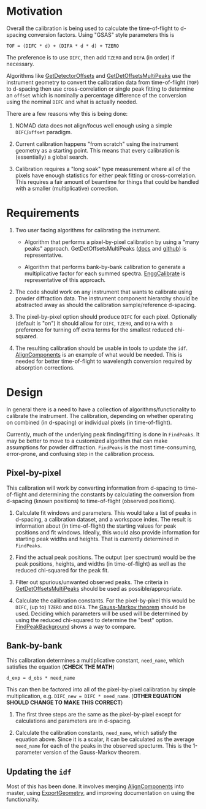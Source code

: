 Motivation
==========

Overall the calibration is being used to calculate the time-of-flight
to d-spacing conversion factors. Using "GSAS" style parameters this is
```
TOF = (DIFC * d) + (DIFA * d * d) + TZERO
```
The preference is to use `DIFC`, then add `TZERO` and `DIFA` (in
order) if necessary.

Algorithms like
[GetDetectorOffsets](https://github.com/mantidproject/mantid/blob/v3.5.1/Code/Mantid/Framework/Algorithms/src/GetDetectorOffsets.cpp)
and
[GetDetOffsetsMultiPeaks](https://github.com/mantidproject/mantid/blob/v3.5.1/Code/Mantid/Framework/Algorithms/src/GetDetOffsetsMultiPeaks.cpp)
use the instrument geometry to convert the calibration data from
time-of-flight (`TOF`) to d-spacing then use cross-correlation or
single peak fitting to determine an `offset` which is nominally a
percentage difference of the conversion using the nominal `DIFC` and
what is actually needed.

There are a few reasons why this is being done:

1. NOMAD data does not align/focus well enough using a simple
   `DIFC`/`offset` paradigm.

1. Current calibration happens "from scratch" using the instrument
   geometry as a starting point. This means that every calibration is
   (essentially) a global search.

1. Calibration requires a "long soak" type measurement where all of
   the pixels have enough statistics for either peak fitting or
   cross-correlation. This requires a fair amount of beamtime for
   things that could be handled with a smaller (multiplicative)
   correction.

Requirements
============

1. Two user facing algorithms for calibrating the instrument.

   * Algorithm that performs a pixel-by-pixel calibration by using a
     "many peaks" approach. GetDetOffsetsMultiPeaks
     ([docs](http://docs.mantidproject.org/v3.5.1/algorithms/GetDetOffsetsMultiPeaks-v1.html)
     and
     [github](https://github.com/mantidproject/mantid/blob/v3.5.1/Code/Mantid/Framework/Algorithms/src/GetDetOffsetsMultiPeaks.cpp))
     is representative.

   * Algorithm that performs bank-by-bank calibration to generate a
     multiplicative factor for each summed
     spectra. [EnggCalibrate](https://github.com/mantidproject/mantid/blob/v3.5.1/Code/Mantid/Framework/PythonInterface/plugins/algorithms/EnggCalibrate.py)
     is representative of this approach.

1. The code should work on any instrument that wants to calibrate
   using powder diffraction data. The instrument component hierarchy
   should be abstracted away as should the calibration
   sample/reference d-spacing.

1. The pixel-by-pixel option should produce `DIFC` for each
   pixel. Optionally (default is "on") it should allow for `DIFC`,
   `TZERO`, and `DIFA` with a preference for turning off extra terms
   for the smallest reduced chi-squared.

1. The resulting calibration should be usable in tools to update the
   `idf`. [AlignComponents](https://github.com/mantidproject/mantid/compare/master...rosswhitfield:AlignComponent)
   is an example of what would be needed. This is needed for better
   time-of-flight to wavelength conversion required by absorption
   corrections.

Design
======

In general there is a need to have a collection of
algorithms/functionality to calibrate the instrument. The calibration,
depending on whether operating on combined (in d-spacing) or
individual pixels (in time-of-flight).

Currently, much of the underlying peak finding/fitting is done in
`FindPeaks`. It may be better to move to a customized algorithm that
can make assumptions for powder diffraction. `FindPeaks` is the most
time-consuming, error-prone, and confusing step in the calibration
process.

Pixel-by-pixel
--------------

This calibration will work by converting information from d-spacing to
time-of-flight and determining the constants by calculating the
conversion from d-spacing (known positions) to time-of-flight
(observed positions).

1. Calculate fit windows and parameters. This would take a list of
   peaks in d-spacing, a calibration dataset, and a workspace
   index. The result is information about (in time-of-flight) the
   starting values for peak positions and fit windows. Ideally, this
   would also provide information for starting peak widths and
   heights. That is currently determined in `FindPeaks`.

1. Find the actual peak positions. The output (per spectrum) would be
   the peak positions, heights, and widths (in time-of-flight) as well
   as the reduced chi-squared for the peak fit.

1. Filter out spurious/unwanted observed peaks. The criteria in
   [GetDetOffsetsMultiPeaks](http://docs.mantidproject.org/v3.5.1/algorithms/GetDetOffsetsMultiPeaks-v1.html#criteria-on-peaks)
   should be used as possible/appropriate.

1. Calculate the calibration constants. For the pixel-by-pixel this
   would be `DIFC`, (up to) `TZERO` and `DIFA`. The
   [Gauss-Markov theorem](https://en.wikipedia.org/wiki/Gauss%E2%80%93Markov_theorem)
   should be used. Deciding which parameters will be used will be
   determined by using the reduced chi-squared to determine the "best"
   option. [FindPeakBackground](https://github.com/mantidproject/mantid/blob/v3.5.1/Code/Mantid/Framework/Algorithms/src/FindPeakBackground.cpp#L366)
   shows a way to compare.

Bank-by-bank
------------

This calibration determines a multiplicative constant, `need_name`,
which satisfies the equation (**CHECK THE MATH**)

```
d_exp = d_obs * need_name
```

This can then be factored into all of the pixel-by-pixel calibration
by simple multiplication, e.g. `DIFC_new = DIFC * need_name`. (**OTHER
EQUATION SHOULD CHANGE TO MAKE THIS CORRECT**)

1. The first three steps are the same as the pixel-by-pixel except for
   calculations and parameters are in d-spacing.

1. Calculate the calibration constants, `need_name`, which satisfy the
   equation above. Since it is a scalar, it can be calculated as the
   average `need_name` for each of the peaks in the observed
   specturm. This is the 1-parameter version of the Gauss-Markov
   theorem.

Updating the `idf`
------------------

Most of this has been done. It involves merging
[AlignComponents](https://github.com/mantidproject/mantid/compare/master...rosswhitfield:AlignComponent)
into master, using
[ExportGeometry](https://github.com/mantidproject/mantid/blob/56237597171dfa7206e868e3eded497673d545cd/Framework/PythonInterface/plugins/algorithms/ExportGeometry.py),
and improving documentation on using the functionality.
